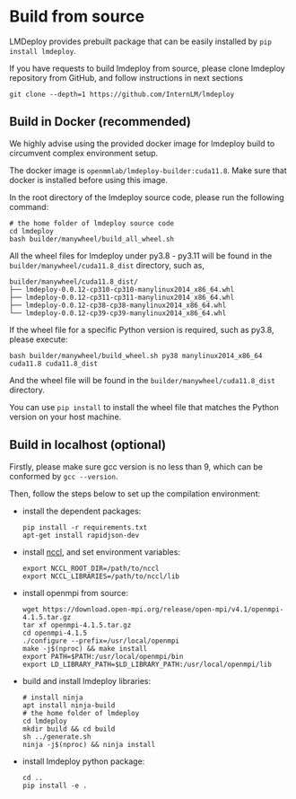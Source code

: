 # Build from source

LMDeploy provides prebuilt package that can be easily installed by `pip install lmdeploy`.

If you have requests to build lmdeploy from source, please clone lmdeploy repository from GitHub, and follow instructions in next sections

```shell
git clone --depth=1 https://github.com/InternLM/lmdeploy
```

## Build in Docker (recommended)

We highly advise using the provided docker image for lmdeploy build to circumvent complex environment setup.

The docker image is `openmmlab/lmdeploy-builder:cuda11.8`. Make sure that docker is installed before using this image.

In the root directory of the lmdeploy source code, please run the following command:

```shell
# the home folder of lmdeploy source code
cd lmdeploy
bash builder/manywheel/build_all_wheel.sh
```

All the wheel files for lmdeploy under py3.8 - py3.11 will be found in the `builder/manywheel/cuda11.8_dist` directory, such as,

```text
builder/manywheel/cuda11.8_dist/
├── lmdeploy-0.0.12-cp310-cp310-manylinux2014_x86_64.whl
├── lmdeploy-0.0.12-cp311-cp311-manylinux2014_x86_64.whl
├── lmdeploy-0.0.12-cp38-cp38-manylinux2014_x86_64.whl
└── lmdeploy-0.0.12-cp39-cp39-manylinux2014_x86_64.whl
```

If the wheel file for a specific Python version is required, such as py3.8, please execute:

```shell
bash builder/manywheel/build_wheel.sh py38 manylinux2014_x86_64 cuda11.8 cuda11.8_dist
```

And the wheel file will be found in the `builder/manywheel/cuda11.8_dist` directory.

You can use `pip install` to install the wheel file that matches the Python version on your host machine.

## Build in localhost (optional)

Firstly, please make sure gcc version is no less than 9, which can be conformed by `gcc --version`.

Then, follow the steps below to set up the compilation environment:

- install the dependent packages:
  ```shell
  pip install -r requirements.txt
  apt-get install rapidjson-dev
  ```
- install [nccl](https://docs.nvidia.com/deeplearning/nccl/install-guide/index.html), and set environment variables:
  ```shell
  export NCCL_ROOT_DIR=/path/to/nccl
  export NCCL_LIBRARIES=/path/to/nccl/lib
  ```
- install openmpi from source:
  ```shell
  wget https://download.open-mpi.org/release/open-mpi/v4.1/openmpi-4.1.5.tar.gz
  tar xf openmpi-4.1.5.tar.gz
  cd openmpi-4.1.5
  ./configure --prefix=/usr/local/openmpi
  make -j$(nproc) && make install
  export PATH=$PATH:/usr/local/openmpi/bin
  export LD_LIBRARY_PATH=$LD_LIBRARY_PATH:/usr/local/openmpi/lib
  ```
- build and install lmdeploy libraries:
  ```shell
  # install ninja
  apt install ninja-build
  # the home folder of lmdeploy
  cd lmdeploy
  mkdir build && cd build
  sh ../generate.sh
  ninja -j$(nproc) && ninja install
  ```
- install lmdeploy python package:
  ```shell
  cd ..
  pip install -e .
  ```
